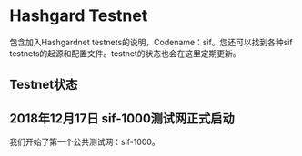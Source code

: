 # Hashgard Testnet
包含加入Hashgardnet testnets的说明，Codename：sif。您还可以找到各种sif testnets的起源和配置文件。testnet的状态也会在这里定期更新。

## Testnet状态
## 2018年12月17日 sif-1000测试网正式启动
我们开始了第一个公共测试网：sif-1000。
